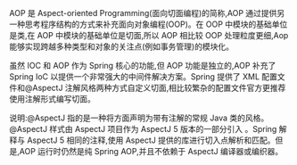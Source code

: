 AOP 是 Aspect-oriented Programming(面向切面编程)的简称,AOP 通过提供另一种思考程序结构的方式来补充面向对象编程(OOP)。在 OOP 中模块的基础单位是类,在 AOP 中模块的基础单位是切面,所以 AOP 相比较 OOP 处理粒度更细,Aop 能够实现跨越多种类型和对象的关注点(例如事务管理)的模块化。

虽然 IOC 和 AOP 作为 Spring 核心的功能,但 AOP 功能是独立的,AOP 补充了 Spring IoC 以提供一个非常强大的中间件解决方案。Spring 提供了 XML 配置文件和@AspectJ 注解风格两种方式自定义切面,相比较繁杂的配置文件官方更推荐使用注解形式编写切面。

说明:@AspectJ 指的是一种将方面声明为带有注解的常规 Java 类的风格。@AspectJ 样式由 AspectJ 项目作为 AspectJ 5 版本的一部分引入 。Spring 解释与 AspectJ 5 相同的注释,使用 AspectJ 提供的库进行切入点解析和匹配。但是,AOP 运行时仍然是纯 Spring AOP,并且不依赖于 AspectJ 编译器或编织器。
